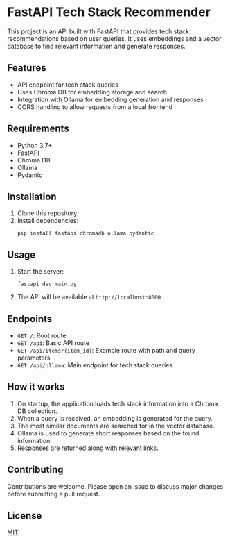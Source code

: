 # FastAPI Tech Stack Recommender

This project is an API built with FastAPI that provides tech stack recommendations based on user queries. It uses embeddings and a vector database to find relevant information and generate responses.

## Features

- API endpoint for tech stack queries
- Uses Chroma DB for embedding storage and search
- Integration with Ollama for embedding generation and responses
- CORS handling to allow requests from a local frontend

## Requirements

- Python 3.7+
- FastAPI
- Chroma DB
- Ollama
- Pydantic

## Installation

1. Clone this repository
2. Install dependencies:
   ```
   pip install fastapi chromadb ollama pydantic
   ```

## Usage

1. Start the server:
   ```
   fastapi dev main.py
   ```
2. The API will be available at `http://localhost:8000`

## Endpoints

- `GET /`: Root route
- `GET /api`: Basic API route
- `GET /api/items/{item_id}`: Example route with path and query parameters
- `GET /api/ollama`: Main endpoint for tech stack queries

## How it works

1. On startup, the application loads tech stack information into a Chroma DB collection.
2. When a query is received, an embedding is generated for the query.
3. The most similar documents are searched for in the vector database.
4. Ollama is used to generate short responses based on the found information.
5. Responses are returned along with relevant links.

## Contributing

Contributions are welcome. Please open an issue to discuss major changes before submitting a pull request.

## License

[MIT](https://choosealicense.com/licenses/mit/)
